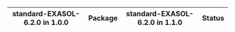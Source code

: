 | standard-EXASOL-6.2.0 in 1.0.0   | Package   | standard-EXASOL-6.2.0 in 1.1.0   | Status   |
|-------------|-----------|-------------|----------|
